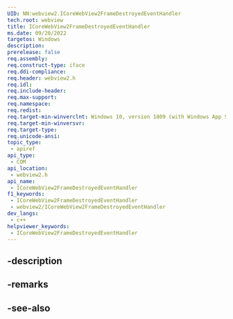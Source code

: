 ```yaml
---
UID: NN:webview2.ICoreWebView2FrameDestroyedEventHandler
tech.root: webview
title: ICoreWebView2FrameDestroyedEventHandler
ms.date: 09/20/2022
targetos: Windows
description: 
prerelease: false
req.assembly: 
req.construct-type: iface
req.ddi-compliance: 
req.header: webview2.h
req.idl: 
req.include-header: 
req.max-support: 
req.namespace: 
req.redist: 
req.target-min-winverclnt: Windows 10, version 1809 (with Windows App SDK 1.1 or later)
req.target-min-winversvr: 
req.target-type: 
req.unicode-ansi: 
topic_type:
 - apiref
api_type:
 - COM
api_location:
 - webview2.h
api_name:
 - ICoreWebView2FrameDestroyedEventHandler
f1_keywords:
 - ICoreWebView2FrameDestroyedEventHandler
 - webview2/ICoreWebView2FrameDestroyedEventHandler
dev_langs:
 - c++
helpviewer_keywords:
 - ICoreWebView2FrameDestroyedEventHandler
---
```


## -description

## -remarks

## -see-also


